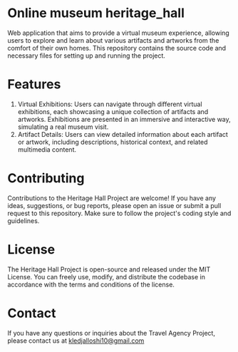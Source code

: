 # Online museum heritage_hall
Web application that aims to provide a virtual museum experience, allowing users to explore and learn about various artifacts and artworks from the comfort of their own homes. 
This repository contains the source code and necessary files for setting up and running the project.
# Features
1. Virtual Exhibitions: Users can navigate through different virtual exhibitions, each showcasing a unique collection of artifacts and artworks. 
Exhibitions are presented in an immersive and interactive way, simulating a real museum visit.
2. Artifact Details: Users can view detailed information about each artifact or artwork, including descriptions, historical context, and related multimedia content.
# Contributing
Contributions to the Heritage Hall Project are welcome! If you have any ideas, suggestions, or bug reports, please open an issue or submit a pull request to this repository. 
Make sure to follow the project's coding style and guidelines.
# License
The Heritage Hall Project is open-source and released under the MIT License. 
You can freely use, modify, and distribute the codebase in accordance with the terms and conditions of the license.
# Contact
If you have any questions or inquiries about the Travel Agency Project, please contact us at kledjalloshi10@gmail.com
